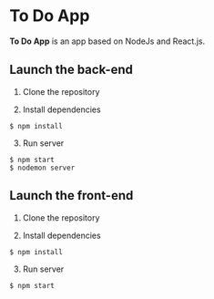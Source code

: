 # To Do App

**To Do App** is an app based on NodeJs and React.js.

## Launch the back-end

1. Clone the repository

2. Install dependencies

```
$ npm install
```

3. Run server

```
$ npm start
$ nodemon server
```


## Launch the front-end

1. Clone the repository

2. Install dependencies

```
$ npm install
```

3. Run server

```
$ npm start
```
